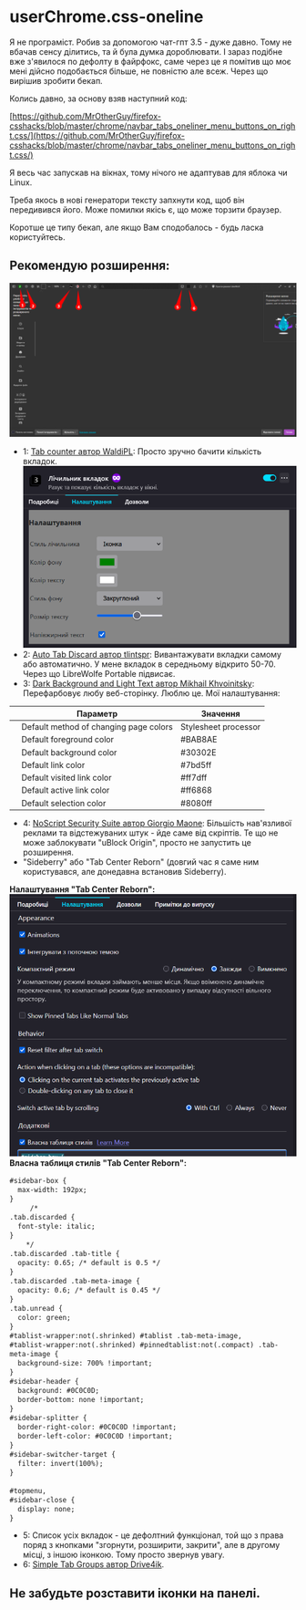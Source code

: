 # userChrome.css-oneline

Я не програміст. Робив за допомогою чат-гпт 3.5 - дуже давно. Тому не вбачав сенсу ділитись, та й була думка дороблювати. І зараз подібне вже з'явилося по дефолту в файрфокс, саме через це я помітив що моє мені дійсно подобається більше, не повністю але всеж. Через що вирішив зробити бекап.

Колись давно, за основу взяв наступний код:

[https://github.com/MrOtherGuy/firefox-csshacks/blob/master/chrome/navbar_tabs_oneliner_menu_buttons_on_right.css/](https://github.com/MrOtherGuy/firefox-csshacks/blob/master/chrome/navbar_tabs_oneliner_menu_buttons_on_right.css/)

Я весь час запускав на вікнах, тому нічого не адаптував для яблока чи Linux.

Треба якось в нові генератори тексту запхнути код, щоб він передивився його. Може помилки якісь є, що може торзити браузер.

Коротше це типу бекап, але якщо Вам сподобалось - будь ласка користуйтесь.

## Рекомендую розширення:
![screen](screen.png)
- 1: [Tab counter автор WaldiPL](https://addons.mozilla.org/uk/firefox/addon/tabcounter-1/): Просто зручно бачити кількість вкладок.
    ![Tab Counter](Tab-counter.png)
- 2: [Auto Tab Discard автор tlintspr](https://addons.mozilla.org/uk/firefox/addon/auto-tab-discard/): Вивантажувати вкладки самому або автоматично. У мене вкладок в середньому відкрито 50-70. Через що LibreWolfe Portable підвисає.  
- 3: [Dark Background and Light Text автор Mikhail Khvoinitsky](https://addons.mozilla.org/uk/firefox/addon/dark-background-light-text/): Перефарбовує любу веб-сторінку. Люблю це. Мої налаштування:

|     | Параметр                               | Значення             |
| --- | -------------------------------------- | -------------------- |
|     | Default method of changing page colors | Stylesheet processor |
|     | Default foreground color               | #BAB8AE              |
|     | Default background color               | #30302E              |
|     | Default link color                     | #7bd5ff              |
|     | Default visited link color             | #ff7dff              |
|     | Default active link color              | #ff6868              |
|     | Default selection color                | #8080ff              |

- 4: [NoScript Security Suite автор Giorgio Maone](ns.mozilla.org/uk/firefox/addon/noscript/): Більшість нав'язливої реклами та відстежуваних штук - йде саме від скріптів. Те що не може заблокувати "uBlock Origin", просто не запустить це розширення.
- "Sideberry" або "Tab Center Reborn" (довгий час я саме ним користувався, але донедавна встановив Sideberry).

**Налаштування "Tab Center Reborn":**
![set](set-tab.png)
**Власна таблиця стилів "Tab Center Reborn":**
```
#sidebar-box {
  max-width: 192px;
}
     /* 
.tab.discarded {
  font-style: italic;
}
    */
.tab.discarded .tab-title {
  opacity: 0.65; /* default is 0.5 */
}
.tab.discarded .tab-meta-image {
  opacity: 0.6; /* default is 0.45 */
}
.tab.unread {
  color: green;
}
#tablist-wrapper:not(.shrinked) #tablist .tab-meta-image,
#tablist-wrapper:not(.shrinked) #pinnedtablist:not(.compact) .tab-meta-image {
  background-size: 700% !important;
}
#sidebar-header {
  background: #0C0C0D;
  border-bottom: none !important;
}
#sidebar-splitter {
  border-right-color: #0C0C0D !important;
  border-left-color: #0C0C0D !important;
}
#sidebar-switcher-target {
  filter: invert(100%);
}

#topmenu,
#sidebar-close {
  display: none;
}

```
- 5: Список усіх вкладок - це дефолтний функціонал, той що з права поряд з кнопками "згорнути, розширити, закрити", але в другому місці, з іншою іконкою. Тому просто звернув увагу.
- 6: [Simple Tab Groups автор Drive4ik](https://addons.mozilla.org/uk/firefox/addon/simple-tab-groups/).

## Не забудьте розставити іконки на панелі.

